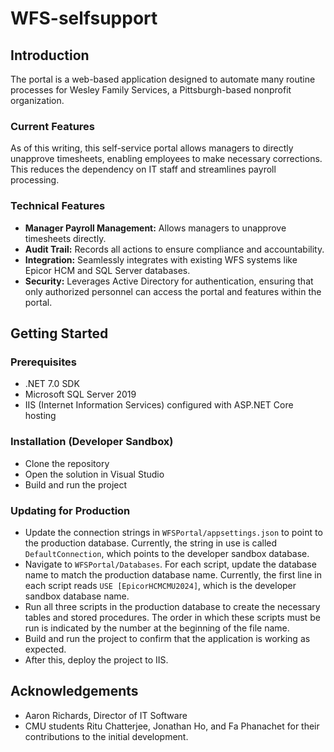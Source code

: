 # WFS-selfsupport

## Introduction

The portal is a web-based application designed to automate many routine processes for Wesley Family Services, a Pittsburgh-based nonprofit organization.

### Current Features

As of this writing, this self-service portal allows managers to directly unapprove timesheets, enabling employees to make necessary corrections. This reduces the dependency on IT staff and streamlines payroll processing.

### Technical Features

- **Manager Payroll Management:** Allows managers to unapprove timesheets directly.
- **Audit Trail:** Records all actions to ensure compliance and accountability.
- **Integration:** Seamlessly integrates with existing WFS systems like Epicor HCM and SQL Server databases.
- **Security:** Leverages Active Directory for authentication, ensuring that only authorized personnel can access the portal and features within the portal.

## Getting Started

### Prerequisites
- .NET 7.0 SDK
- Microsoft SQL Server 2019
- IIS (Internet Information Services) configured with ASP.NET Core hosting

### Installation (Developer Sandbox)
- Clone the repository
- Open the solution in Visual Studio
- Build and run the project

### Updating for Production
- Update the connection strings in `WFSPortal/appsettings.json` to point to the production database. Currently, the string in use is called `DefaultConnection`, which points to the developer sandbox database.
- Navigate to `WFSPortal/Databases`. For each script, update the database name to match the production database name. Currently, the first line in each script reads `USE [EpicorHCMCMU2024]`, which is the developer sandbox database name.
- Run all three scripts in the production database to create the necessary tables and stored procedures. The order in which these scripts must be run is indicated by the number at the beginning of the file name.
- Build and run the project to confirm that the application is working as expected.
- After this, deploy the project to IIS.

## Acknowledgements

- Aaron Richards, Director of IT Software
- CMU students Ritu Chatterjee, Jonathan Ho, and Fa Phanachet for their contributions to the initial development.